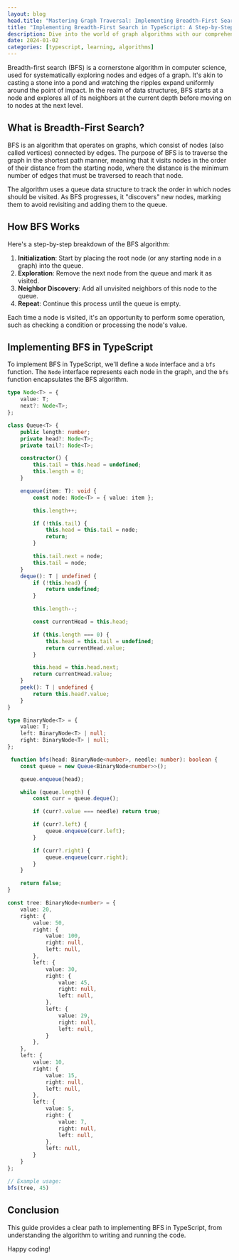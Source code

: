 ```yaml
---
layout: blog
head.title: "Mastering Graph Traversal: Implementing Breadth-First Search in TypeScript"
title: "Implementing Breadth-First Search in TypeScript: A Step-by-Step Guide"
description: Dive into the world of graph algorithms with our comprehensive guide on implementing Breadth-First Search (BFS) in TypeScript. Perfect for beginners and seasoned developers alike, this post covers the basics of BFS, its practical applications, and provides a step-by-step tutorial complete with code examples. Enhance your coding toolkit by mastering this essential algorithm in a type-safe environment with TypeScript.
date: 2024-01-02
categories: [typescript, learning, algorithms]
---
```


Breadth-first search (BFS) is a cornerstone algorithm in computer science, used for systematically exploring nodes and edges of a graph. It's akin to casting a stone into a pond and watching the ripples expand uniformly around the point of impact. In the realm of data structures, BFS starts at a node and explores all of its neighbors at the current depth before moving on to nodes at the next level.

## What is Breadth-First Search?

BFS is an algorithm that operates on graphs, which consist of nodes (also called vertices) connected by edges. The purpose of BFS is to traverse the graph in the shortest path manner, meaning that it visits nodes in the order of their distance from the starting node, where the distance is the minimum number of edges that must be traversed to reach that node.

The algorithm uses a queue data structure to track the order in which nodes should be visited. As BFS progresses, it "discovers" new nodes, marking them to avoid revisiting and adding them to the queue.

## How BFS Works

Here's a step-by-step breakdown of the BFS algorithm:

1. **Initialization**: Start by placing the root node (or any starting node in a graph) into the queue.
2. **Exploration**: Remove the next node from the queue and mark it as visited.
3. **Neighbor Discovery**: Add all unvisited neighbors of this node to the queue.
4. **Repeat**: Continue this process until the queue is empty.

Each time a node is visited, it's an opportunity to perform some operation, such as checking a condition or processing the node's value.

## Implementing BFS in TypeScript

To implement BFS in TypeScript, we'll define a `Node` interface and a `bfs` function. The `Node` interface represents each node in the graph, and the `bfs` function encapsulates the BFS algorithm.

```typescript twoslash
type Node<T> = {
    value: T;
    next?: Node<T>;
};

class Queue<T> {
    public length: number;
    private head?: Node<T>;
    private tail?: Node<T>;

    constructor() {
        this.tail = this.head = undefined;
        this.length = 0;
    }

    enqueue(item: T): void {
        const node: Node<T> = { value: item };

        this.length++;

        if (!this.tail) {
            this.head = this.tail = node;
            return;
        }

        this.tail.next = node;
        this.tail = node;
    }
    deque(): T | undefined {
        if (!this.head) {
            return undefined;
        }

        this.length--;

        const currentHead = this.head;

        if (this.length === 0) {
            this.head = this.tail = undefined;
            return currentHead.value;
        }

        this.head = this.head.next;
        return currentHead.value;
    }
    peek(): T | undefined {
        return this.head?.value;
    }
}

type BinaryNode<T> = {
    value: T;
    left: BinaryNode<T> | null;
    right: BinaryNode<T> | null;
};

 function bfs(head: BinaryNode<number>, needle: number): boolean {
    const queue = new Queue<BinaryNode<number>>();

    queue.enqueue(head);

    while (queue.length) {
        const curr = queue.deque();

        if (curr?.value === needle) return true;

        if (curr?.left) {
            queue.enqueue(curr.left);
        }

        if (curr?.right) {
            queue.enqueue(curr.right);
        }
    }

    return false;
}

const tree: BinaryNode<number> = {
    value: 20,
    right: {
        value: 50,
        right: {
            value: 100,
            right: null,
            left: null,
        },
        left: {
            value: 30,
            right: {
                value: 45,
                right: null,
                left: null,
            },
            left: {
                value: 29,
                right: null,
                left: null,
            }
        },
    },
    left: {
        value: 10,
        right: {
            value: 15,
            right: null,
            left: null,
        },
        left: {
            value: 5,
            right: {
                value: 7,
                right: null,
                left: null,
            },
            left: null,
        }
    }
};

// Example usage:
bfs(tree, 45)
```
## Conclusion

This guide provides a clear path to implementing BFS in TypeScript, from understanding the algorithm to writing and running the code.

Happy coding!
